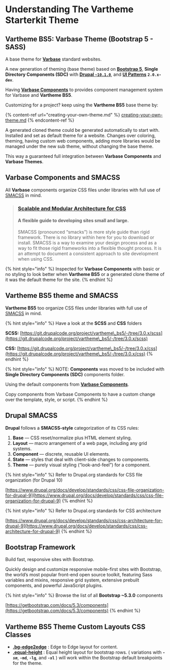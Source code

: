 # Understanding The Vartheme Starterkit Theme

## Vartheme BS5: Varbase Theme (Bootstrap 5 - SASS)

A base theme for [**Varbase**](https://www.drupal.org/project/varbase) standard websites.

A new generation of theming (base theme) based on [**Bootstrap 5**](https://getbootstrap.com/), **Single Directory Components (SDC)** with [**Drupal `~10.1.0`**](https://www.drupal.org/project/drupal/releases/10.1.0-alpha1), and [**UI Patterns**](https://www.drupal.org/project/ui\_patterns) **`2.0.x-dev`**.

Having [**Varbase Components**](https://www.drupal.org/project/varbase\_components) to provides component management system for Varbase and **Vartheme BS5**.

Customizing for a project? keep using the **Vartheme BS5** base theme by:

{% content-ref url="creating-your-own-theme.md" %}
[creating-your-own-theme.md](creating-your-own-theme.md)
{% endcontent-ref %}

A generated cloned theme could be generated automatically to start with. Installed and set as default theme for a website. Changes over coloring, theming, having custom web components, adding more libraries would be managed under the new sub theme, without changing the base theme.

This way a guaranteed full integration between **Varbase Components** and **Varbase Themes**.

## Varbase Components and SMACSS

All **Varbase** components organize CSS files under libraries with full use of [SMACSS](http://smacss.com/book/) in mind.

> ### [Scalable and Modular Architecture for CSS](http://smacss.com/)
>
> #### A flexible guide to developing sites small and large.
>
> SMACSS (pronounced “smacks”) is more style guide than rigid framework. There is no library within here for you to download or install. SMACSS is a way to examine your design process and as a way to fit those rigid frameworks into a flexible thought process. It is an attempt to document a consistent approach to site development when using CSS.

{% hint style="info" %}
Inspected for **Varbase Components** with basic or no styling to look better when **Vartheme BS5** or a generated clone theme of it was the default theme for the site.
{% endhint %}

## Vartheme BS5 theme and SMACSS

**Vartheme BS5** too organize CSS files under libraries with full use of [SMACSS](http://smacss.com/book/) in mind.

{% hint style="info" %}
Have a look at the **SCSS** and **CSS** folders

**SCSS:** [https://git.drupalcode.org/project/vartheme\_bs5/-/tree/3.0.x/scss](https://git.drupalcode.org/project/vartheme\_bs5/-/tree/3.0.x/scss)

**CSS:** [https://git.drupalcode.org/project/vartheme\_bs5/-/tree/3.0.x/css](https://git.drupalcode.org/project/vartheme\_bs5/-/tree/3.0.x/css)
{% endhint %}

{% hint style="info" %}
NOTE: **Components** was moved to be included with **Single Directory Components (SDC)** components folder.

Using the default components from [**Varbase Components**](https://www.drupal.org/project/varbase\_components).

Copy components from Varbase Components to have a custom change over the template, style, or script.
{% endhint %}



## Drupal SMACSS

**Drupal** follows a **SMACSS-style** categorization of its CSS rules:

1. **Base** — CSS reset/normalize plus HTML element styling.
2. **Layout** — macro arrangement of a web page, including any grid systems.
3. **Component** — discrete, reusable UI elements.
4. **State** — styles that deal with client-side changes to components.
5. **Theme** — purely visual styling (“look-and-feel”) for a component.



{% hint style="info" %}
Refer to Drupal.org standards for CSS file organization (for Drupal 10)

[https://www.drupal.org/docs/develop/standards/css/css-file-organization-for-drupal-9](https://www.drupal.org/docs/develop/standards/css/css-file-organization-for-drupal-9)
{% endhint %}

{% hint style="info" %}
Refer to Drupal.org standards for CSS architecture

[https://www.drupal.org/docs/develop/standards/css/css-architecture-for-drupal-9](https://www.drupal.org/docs/develop/standards/css/css-architecture-for-drupal-9)
{% endhint %}

## Bootstrap Framework

Build fast, responsive sites with Bootstrap.

Quickly design and customize responsive mobile-first sites with Bootstrap, the world’s most popular front-end open source toolkit, featuring Sass variables and mixins, responsive grid system, extensive prebuilt components, and powerful JavaScript plugins.

{% hint style="info" %}
Browse the list of all **Bootstrap \~5.3.0** components

[https://getbootstrap.com/docs/5.3/components](https://getbootstrap.com/docs/5.3/components)
{% endhint %}



## Vartheme BS5 Theme Custom Layouts CSS Classes

* [**.bg-edge2edge**](https://git.drupalcode.org/project/vartheme\_bs5/-/blob/3.0.x/scss/layout/edge2edge.layout.scss) : Edge to Edge layout for content.
* [**.equal-height**](https://git.drupalcode.org/project/vartheme\_bs5/-/blob/3.0.x/scss/layout/equal-height.layout.scss) : Equal height layout for bootstrap rows. ( variations with _**`-sm`**_, **`-md`**, **`-lg`**, and **`-xl`** ) will work within the Bootstrap default breakpoints for the theme.
